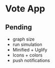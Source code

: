 # Vote App

## Pending
* graph size
* run simulation
* Minified + Uglify
* Icons + colors
* push notifications
